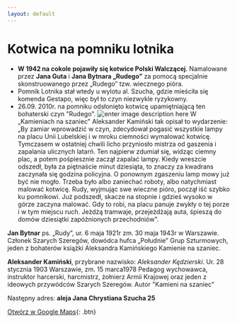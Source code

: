 ```yaml
---
layout: default
---
```


# Kotwica na pomniku lotnika
* **W 1942 na cokole pojawiły się kotwice Polski Walczącej**. Namalowane przez **Jana Guta** i **Jana Bytnara „Rudego”** za pomocą specjalnie skonstruowanego przez „Rudego” tzw. wiecznego pióra.  
* Pomnik Lotnika stał wtedy u wylotu al.
Szucha, gdzie mieściła się komenda Gestapo, więc był to czyn niezwykle ryzykowny.
* 26.09. 2010r. na pomniku odsłonięto kotwicę upamiętniającą ten bohaterski czyn &quot;Rudego&quot;.
![enter image description here](https://upload.wikimedia.org/wikipedia/commons/5/54/Polish_Underground_Symbol_on_Pilot_Monument.jpg)
 W „Kamieniach na szaniec&quot; Aleksander Kamiński tak opisał to wydarzenie:
	 „By zamiar wprowadzić w
czyn, zdecydował pogasić wszystkie lampy na placu Unii Lubelskiej i w mroku ciemności wymalować
kotwicę. Tymczasem w ostatniej chwili licho przyniosło mistrza od gaszenia i zapalania ulicznych
latarń. Ten najpierw zdumiał się, widząc ciemny plac, a potem pośpiesznie zaczął zapalać lampy.
Kiedy wreszcie odszedł, była za piętnaście minut dziesiąta, to znaczy za kwadrans zaczynała się
godzina policyjna. O ponownym zgaszeniu lamp mowy już być nie mogło. Trzeba było albo zaniechać
roboty, albo natychmiast malować kotwicę. Rudy, wyjmując swe wieczne pióro, począł iść szybko ku
pomnikowi. Już podszedł, skacze na stopnie i gdzieś wysoko w górze zaczyna malować. Gdy to robi,
na placu panuje zwykły o tej porze i w tym miejscu ruch. Jeżdżą tramwaje, przejeżdżają auta, śpieszą
do domów dziesiątki zapóźnionych przechodniów&quot;.

**Jan Bytnar** ps. „Rudy”, ur. 6 maja 1921r  zm. 30 maja 1943r w Warszawie. Członek Szarych Szeregów, dowódca hufca „Południe”  Grup Szturmowych, jeden z bohaterów książki Aleksandra Kamińskiego Kamienie na szaniec.

**Aleksander Kamiński**, przybrane nazwisko: _Aleksander Kędzierski_. Ur. 28 stycznia 1903 Warszawie, zm. 15 marca1978 Pedagog wychowawca, instruktor harcerski, harcmistrz, żołnierz Armii Krajowej oraz jeden z ideowych przywódców Szarych Szeregów. Autor "Kamieni na szaniec"
<!--stackedit_data:
eyJoaXN0b3J5IjpbLTEzNjkwMTgyNjEsLTkyMjM1MDk4NywtMT
c1MTQ1OTc4N119
-->

Następny adres: **aleja Jana Chrystiana Szucha 25**


[Otwórz w Google Maps](https://www.google.com/maps/dir//aleja+Jana+Chrystiana+Szucha+25,+Warszawa/@52.2178034,21.0188147,16z/data=!3m1!4b1!4m9!4m8!1m0!1m5!1m1!1s0x471ecce6b088fed5:0x8b4deffce514905c!2m2!1d21.0232028!2d52.2178035!3e2){: .btn}
